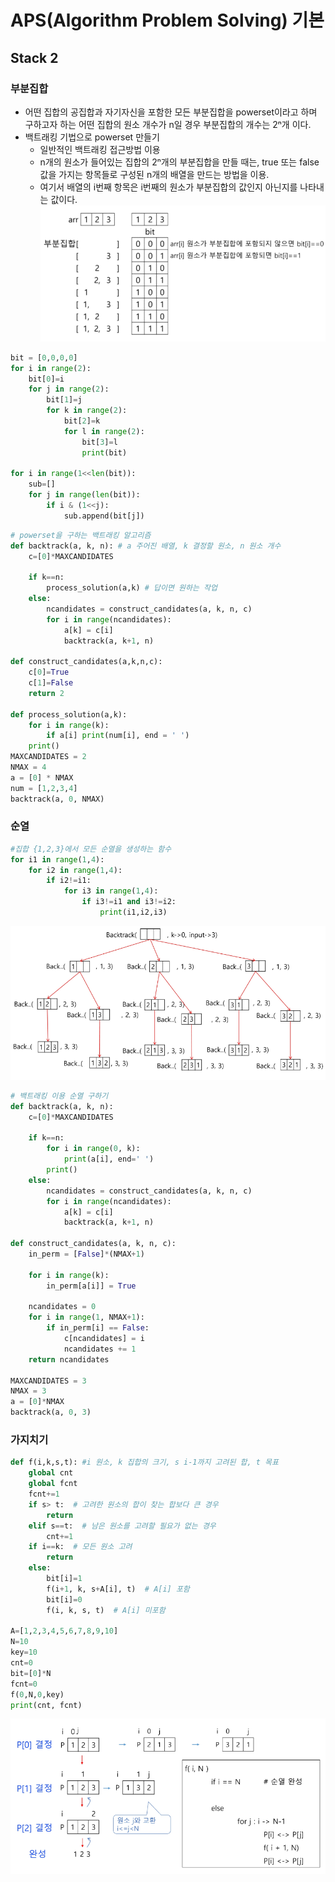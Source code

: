 ﻿# APS(Algorithm Problem Solving) 기본

## Stack 2

### 부분집합

- 어떤 집합의 공집합과 자기자신을 포함한 모든 부분집합을 powerset이라고 하며 구하고자 하는 어떤 집합의 원소 개수가 n일 경우 부분집합의 개수는 2ⁿ개 이다.
- 백트래킹 기법으로 powerset 만들기
  - 일반적인 백트래킹 접근방법 이용
  - n개의 원소가 들어있는 집합의 2ⁿ개의 부분집합을 만들 때는, true 또는 false값을 가지는 항목들로 구성된 n개의 배열을 만드는 방법을 이용.
  - 여기서 배열의 i번째 항목은 i번째의 원소가 부분집합의 값인지 아닌지를 나타내는 값이다.
    ![alt text](subset.png)

```py
bit = [0,0,0,0]
for i in range(2):
    bit[0]=i
    for j in range(2):
        bit[1]=j
        for k in range(2):
            bit[2]=k
            for l in range(2):
                bit[3]=l
                print(bit)

for i in range(1<<len(bit)):
    sub=[]
    for j in range(len(bit)):
        if i & (1<<j):
            sub.append(bit[j])
```

```py
# powerset을 구하는 백트래킹 알고리즘
def backtrack(a, k, n): # a 주어진 배열, k 결정할 원소, n 원소 개수
    c=[0]*MAXCANDIDATES

    if k==n:
        process_solution(a,k) # 답이면 원하는 작업
    else:
        ncandidates = construct_candidates(a, k, n, c)
        for i in range(ncandidates):
            a[k] = c[i]
            backtrack(a, k+1, n)

def construct_candidates(a,k,n,c):
    c[0]=True
    c[1]=False
    return 2

def process_solution(a,k):
    for i in range(k):
        if a[i] print(num[i], end = ' ')
    print()
MAXCANDIDATES = 2
NMAX = 4
a = [0] * NMAX
num = [1,2,3,4]
backtrack(a, 0, NMAX)
```

### 순열

```py
#집합 {1,2,3}에서 모든 순열을 생성하는 함수
for i1 in range(1,4):
    for i2 in range(1,4):
        if i2!=i1:
            for i3 in range(1,4):
                if i3!=i1 and i3!=i2:
                    print(i1,i2,i3)
```

![alt text](Backtrack_Subset.png)

```py
# 백트래킹 이용 순열 구하기
def backtrack(a, k, n):
    c=[0]*MAXCANDIDATES

    if k==n:
        for i in range(0, k):
            print(a[i], end=' ')
        print()
    else:
        ncandidates = construct_candidates(a, k, n, c)
        for i in range(ncandidates):
            a[k] = c[i]
            backtrack(a, k+1, n)

def construct_candidates(a, k, n, c):
    in_perm = [False]*(NMAX+1)

    for i in range(k):
        in_perm[a[i]] = True

    ncandidates = 0
    for i in range(1, NMAX+1):
        if in_perm[i] == False:
            c[ncandidates] = i
            ncandidates += 1
    return ncandidates

MAXCANDIDATES = 3
NMAX = 3
a = [0]*NMAX
backtrack(a, 0, 3)
```

### 가지치기

```py
def f(i,k,s,t): #i 원소, k 집합의 크기, s i-1까지 고려된 합, t 목표
    global cnt
    global fcnt
    fcnt+=1
    if s> t:  # 고려한 원소의 합이 찾는 합보다 큰 경우
        return
    elif s==t:  # 남은 원소를 고려할 필요가 없는 경우
        cnt+=1
    if i==k:  # 모든 원소 고려
        return
    else:
        bit[i]=1
        f(i+1, k, s+A[i], t)  # A[i] 포함
        bit[i]=0
        f(i, k, s, t)  # A[i] 미포함

A=[1,2,3,4,5,6,7,8,9,10]
N=10
key=10
cnt=0
bit=[0]*N
fcnt=0
f(0,N,0,key)
print(cnt, fcnt)
```

![alt text](Backtrack_Permutation.png)
